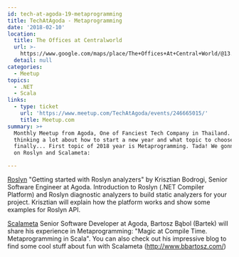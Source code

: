 ```yaml
---
id: tech-at-agoda-19-metaprogramming
title: TechAtAgoda - Metaprogramming
date: '2018-02-10'
location:
  title: The Offices at Centralworld
  url: >-
    https://www.google.com/maps/place/The+Offices+At+Central+World/@13.7461805,100.5388239,17z/data=!3m1!5s0x30e29ecfc46acedb:0xdb78b1e7e3812c1!4m8!1m2!2m1!1sBangkok,+The+Offices+At+Central+World,+Bangkok,+meetup1,+th!3m4!1s0x30e29ecfd2620337:0xe3abefcb26228c94!8m2!3d13.7457892!4d100.5380479
  detail: null
categories:
  - Meetup
topics:
  - .NET
  - Scala
links:
  - type: ticket
    url: 'https://www.meetup.com/TechAtAgoda/events/246665015/'
    title: Meetup.com
summary: >+
  Monthly Meetup from Agoda, One of Fanciest Tech Company in Thailand. We was
  thinking a lot about how to start a new year and what topic to choose. So,
  finally... First topic of 2018 year is Metaprogramming. Tada! We gonna focus
  on Roslyn and Scalameta:

---
```

[Roslyn](https://github.com/dotnet/roslyn) "Getting started with Roslyn analyzers" by Krisztian Bodrogi, Senior Software Engineer at Agoda. Introduction to Roslyn (.NET Compiler Platform) and Roslyn diagnostic analyzers to build static analyzers for your project. Krisztian will explain how the platform works and show some examples for Roslyn API.

[Scalameta](http://scalameta.org/) Senior Software Developer at Agoda, Bartosz Bąbol (Bartek) will share his experience in Metaprogramming: "Magic at Compile Time. Metaprogramming in Scala". You can also check out his impressive blog to find some cool stuff about fun with Scalameta (http://www.bbartosz.com/)
